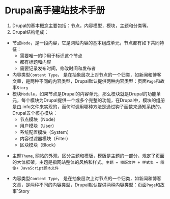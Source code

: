 # Drupal高手建站技术手册

1. Drupal的基本概念主要包括：节点，内容模型，模块，主题和分类等。
2. Drupal结构组成：
 - 节点`Node`，是一段内容，它是网站内容的基本组成单元，节点都有如下共同特征：
   + 需要唯一的ID用于标识这个节点
   + 都有标题和内容
   + 需要记录发布时间，修改时间和发布者
 - 内容类型`Content Type`， 是在抽象层次上对节点的一个归类，如新闻和博客文章，是两种不同的内容类型，Drupal默认提供两种内容类型：页面`Page`和故事`Story`
 - 模块`Module`，如果节点是Drupal的内容单元，那么模块就是Drupal的功能单元，每个模块为Drupal提供一个或多个完整的功能，在Drupal中，模块的组册是由.info文件来实现的，而何时调用哪种方法是通过钩子函数来通知系统的。  
   Drupal五个核心模块：
   + 节点模块（Node）
   + 用户模块（User）
   + 系统配置模块（System）
   + 内容过滤器模块（Filter）
   + 区块模块（Block）
 + 主题`Theme`, 网站的外观，区分主题和模版，模版是主题的一部分，规定了页面的大体框架。主题是指网站整体的风格和样式。`主题 = 模版文件 + 样式表 + 图像+ JavaScript脚本文件`
 
 
 
 
 - 内容类型`Content Type`， 是在抽象层次上对节点的一个归类，如新闻和博客文章，是两种不同的内容类型，Drupal默认提供两种内容类型：页面`Page`和故事`Story
